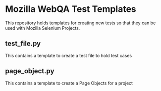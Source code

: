 Mozilla WebQA Test Templates
============================

This repository holds templates for creating new tests so that they can be used with Mozilla Selenium Projects.

## test_file.py
This contains a template to create a test file to hold test cases

## page_object.py
This contains a template to create a Page Objects for a project

